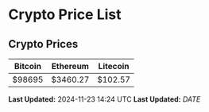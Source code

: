 # Crypto Price List

## Crypto Prices
| Bitcoin | Ethereum | Litecoin |
| ------- | -------- | -------- |
| $98695 | $3460.27 | $102.57 |
**Last Updated:** 2024-11-23 14:24 UTC
**Last Updated:** $DATE$
